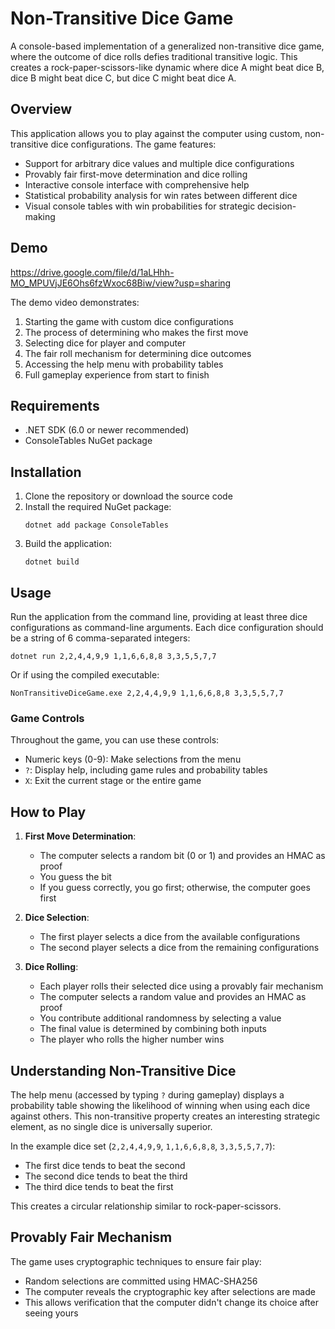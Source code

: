# Non-Transitive Dice Game

A console-based implementation of a generalized non-transitive dice game, where the outcome of dice rolls defies traditional transitive logic. This creates a rock-paper-scissors-like dynamic where dice A might beat dice B, dice B might beat dice C, but dice C might beat dice A.

## Overview

This application allows you to play against the computer using custom, non-transitive dice configurations. The game features:

- Support for arbitrary dice values and multiple dice configurations
- Provably fair first-move determination and dice rolling
- Interactive console interface with comprehensive help
- Statistical probability analysis for win rates between different dice
- Visual console tables with win probabilities for strategic decision-making

## Demo

https://drive.google.com/file/d/1aLHhh-MO_MPUVjJE6Ohs6fzWxoc68Biw/view?usp=sharing

The demo video demonstrates:
1. Starting the game with custom dice configurations
2. The process of determining who makes the first move
3. Selecting dice for player and computer
4. The fair roll mechanism for determining dice outcomes
5. Accessing the help menu with probability tables
6. Full gameplay experience from start to finish

## Requirements

- .NET SDK (6.0 or newer recommended)
- ConsoleTables NuGet package

## Installation

1. Clone the repository or download the source code
2. Install the required NuGet package:
   ```
   dotnet add package ConsoleTables
   ```
3. Build the application:
   ```
   dotnet build
   ```

## Usage

Run the application from the command line, providing at least three dice configurations as command-line arguments. Each dice configuration should be a string of 6 comma-separated integers:

```
dotnet run 2,2,4,4,9,9 1,1,6,6,8,8 3,3,5,5,7,7
```

Or if using the compiled executable:

```
NonTransitiveDiceGame.exe 2,2,4,4,9,9 1,1,6,6,8,8 3,3,5,5,7,7
```

### Game Controls

Throughout the game, you can use these controls:
- Numeric keys (0-9): Make selections from the menu
- `?`: Display help, including game rules and probability tables
- `X`: Exit the current stage or the entire game

## How to Play

1. **First Move Determination**:
   - The computer selects a random bit (0 or 1) and provides an HMAC as proof
   - You guess the bit
   - If you guess correctly, you go first; otherwise, the computer goes first

2. **Dice Selection**:
   - The first player selects a dice from the available configurations
   - The second player selects a dice from the remaining configurations

3. **Dice Rolling**:
   - Each player rolls their selected dice using a provably fair mechanism
   - The computer selects a random value and provides an HMAC as proof
   - You contribute additional randomness by selecting a value
   - The final value is determined by combining both inputs
   - The player who rolls the higher number wins

## Understanding Non-Transitive Dice

The help menu (accessed by typing `?` during gameplay) displays a probability table showing the likelihood of winning when using each dice against others. This non-transitive property creates an interesting strategic element, as no single dice is universally superior.

In the example dice set (`2,2,4,4,9,9`, `1,1,6,6,8,8`, `3,3,5,5,7,7`):
- The first dice tends to beat the second
- The second dice tends to beat the third
- The third dice tends to beat the first

This creates a circular relationship similar to rock-paper-scissors.

## Provably Fair Mechanism

The game uses cryptographic techniques to ensure fair play:
- Random selections are committed using HMAC-SHA256
- The computer reveals the cryptographic key after selections are made
- This allows verification that the computer didn't change its choice after seeing yours

